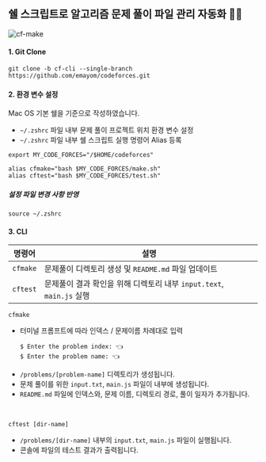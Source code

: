 ## 쉘 스크립트로 알고리즘 문제 풀이 파일 관리 자동화 :ok_woman: 
![cf-make](https://github.com/emayom/codeforces/assets/85545101/f1fda656-9640-4ed8-bcd3-b28990aaa825)

#### 1. Git Clone
```shell
git clone -b cf-cli --single-branch https://github.com/emayom/codeforces.git
```

#### 2. 환경 변수 설정

Mac OS 기본 쉘을 기준으로 작성하였습니다. 
- `~/.zshrc` 파일 내부 문제 풀이 프로젝트 위치 환경 변수 설정
- `~/.zshrc` 파일 내부 쉘 스크립트 실행 명령어 Alias 등록
```shell 
export MY_CODE_FORCES="/$HOME/codeforces"

alias cfmake="bash $MY_CODE_FORCES/make.sh"
alias cftest="bash $MY_CODE_FORCES/test.sh"
```

##### 설정 파일 변경 사항 반영
```shell
source ~/.zshrc
```

#### 3. CLI 
| 명령어 | 설명 | 
| - | - |
| `cfmake` | 문제풀이 디렉토리 생성 및 `README.md` 파일 업데이트 | 
| `cftest` | 문제풀이 결과 확인을 위해 디렉토리 내부 `input.text`, `main.js` 실행 |

```shell
cfmake 
```

- 터미널 프롬프트에 따라 인덱스 / 문제이름 차례대로 입력
    ```shell
    $ Enter the problem index: 👈
    $ Enter the problem name: 👈
    ```
- `/problems/[problem-name]` 디렉토리가 생성됩니다. 
- 문제 풀이를 위한 `input.txt`, `main.js` 파일이 내부에 생성됩니다. 
- `README.md` 파일에 인덱스와, 문제 이름, 디렉토리 경로, 풀이 일자가 추가됩니다. 

<br>

```shell
cftest [dir-name]
```
- `/problems/[dir-name]` 내부의 `input.txt`, `main.js` 파일이 실행됩니다. 
- 콘솔에 파일의 테스트 결과가 출력됩니다. 
